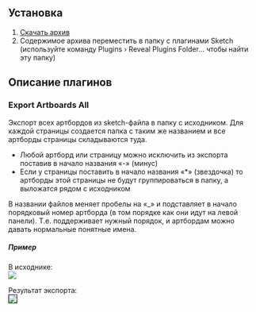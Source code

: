 ## Установка

1. [Скачать архив](https://github.com/Falkeyn/sketch-plugins/archive/master.zip)
2. Содержимое архива переместить в папку с плагинами Sketch (используйте команду Plugins › Reveal Plugins Folder… чтобы найти эту папку)

## Описание плагинов

### Export Artboards All

Экспорт всех артбордов из sketch-файла в папку с исходником. Для каждой страницы создается папка с таким же названием и все артборды страницы складываются туда.

- Любой артборд или страницу можно исключить из экспорта поставив в начало названия «-» (минус)
- Если у страницы поставить в начало названия «*» (звездочка) то артборды этой страницы не будут группироваться в папку, а выложатся рядом с исходником

В названии файлов меняет пробелы на «_» и подставляет в начало порядковый номер артборда (в том порядке как они идут на левой панели). Т.е. поддерживает нужный порядок, и артбордам можно давать нормальные понятные имена.

##### Пример

В исходнике:<br />
<img src="https://dl.dropboxusercontent.com/u/3240668/sketch/exportall-layers.png">

Результат экспорта:<br />
<img src="https://dl.dropboxusercontent.com/u/3240668/sketch/exportall-filelist.png" border="1">


